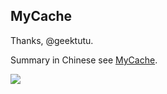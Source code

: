 ## MyCache
Thanks, @geektutu.

Summary in Chinese see [MyCache](https://www.yuque.com/docs/share/c491dfb2-9d16-4029-8700-ae6aaed54dda?#).

![](https://gitee.com/bankarian/picStorage/raw/master/20210712104459.png)

